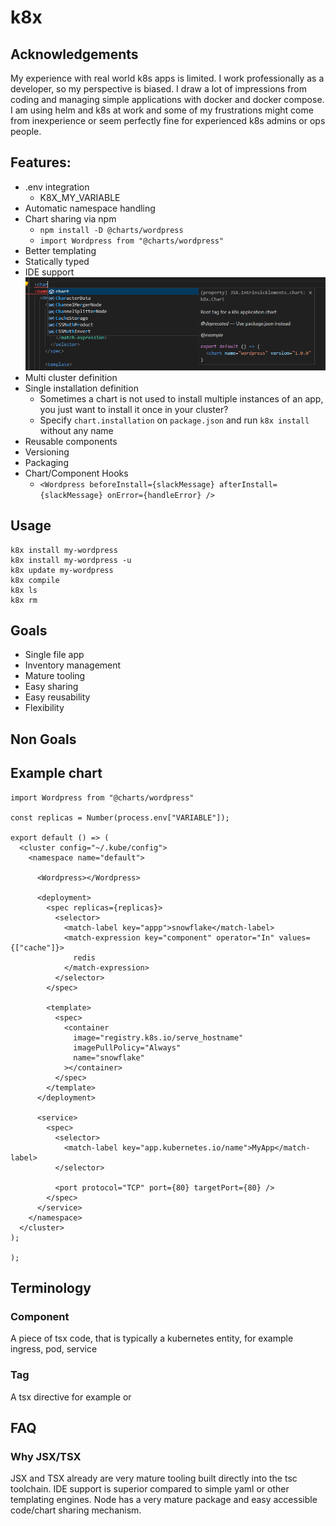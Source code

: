 # k8x

## Acknowledgements

My experience with real world k8s apps is limited. I work professionally as a developer, so my perspective is biased. I draw a lot of impressions from coding and managing simple applications with docker and docker compose. I am using helm and k8s at work and some of my frustrations might come from inexperience or seem perfectly fine for experienced k8s admins or ops people.

## Features:

- .env integration
  - K8X_MY_VARIABLE
- Automatic namespace handling
- Chart sharing via npm
    - `npm install -D @charts/wordpress`
    - `import Wordpress from "@charts/wordpress"`
- Better templating
- Statically typed
- IDE support
    ![Proper intellisense support](assets/images/proper_intellisense_support.png "Proper intellisense support")
- Multi cluster definition
- Single installation definition
  - Sometimes a chart is not used to install multiple instances of an app, you just want to install it once in your cluster?
  - Specify `chart.installation` on `package.json` and run `k8x install` without any name
- Reusable components
- Versioning
- Packaging
- Chart/Component Hooks
    - `<Wordpress beforeInstall={slackMessage} afterInstall={slackMessage} onError={handleError} />`

## Usage

```
k8x install my-wordpress
k8x install my-wordpress -u
k8x update my-wordpress
k8x compile
k8x ls
k8x rm
```

## Goals

- Single file app
- Inventory management
- Mature tooling
- Easy sharing
- Easy reusability
- Flexibility

## Non Goals

## Example chart

```tsx
import Wordpress from "@charts/wordpress"

const replicas = Number(process.env["VARIABLE"]);

export default () => (
  <cluster config="~/.kube/config">
    <namespace name="default">
      
      <Wordpress></Wordpress>

      <deployment>
        <spec replicas={replicas}>
          <selector>
            <match-label key="appp">snowflake</match-label>
            <match-expression key="component" operator="In" values={["cache"]}>
              redis
            </match-expression>
          </selector>
        </spec>

        <template>
          <spec>
            <container
              image="registry.k8s.io/serve_hostname"
              imagePullPolicy="Always"
              name="snowflake"
            ></container>
          </spec>
        </template>
      </deployment>

      <service>
        <spec>
          <selector>
            <match-label key="app.kubernetes.io/name">MyApp</match-label>
          </selector>

          <port protocol="TCP" port={80} targetPort={80} />
        </spec>
      </service>
    </namespace>
  </cluster>
);

);
```

## Terminology

### Component

A piece of tsx code, that is typically a kubernetes entity, for example ingress, pod, service

### Tag

A tsx directive for example <cluster> or <namespace>

## FAQ

### Why JSX/TSX

JSX and TSX already are very mature tooling built directly into the tsc toolchain. IDE support is superior compared to simple yaml or other templating engines. Node has a very mature package and easy accessible code/chart sharing mechanism.
